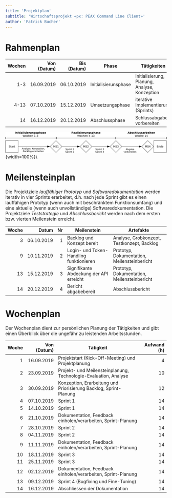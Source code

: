 ```yaml
---
title: 'Projektplan'
subtitle: 'Wirtschaftsprojekt «px: PEAX Command Line Client»'
author: 'Patrick Bucher'
---
```


# Rahmenplan

| Wochen | Von (Datum) | Bis (Datum) | Phase                | Tätigkeiten                                   |
|-------:|------------:|------------:|----------------------|-----------------------------------------------|
|    1-3 |  16.09.2019 |  06.10.2019 | Initialisierunsphase | Initialisierung, Planung, Analyse, Konzeption |
|   4-13 |  07.10.2019 |  15.12.2019 | Umsetzungsphase      | iterative Implementierung (Sprints)           |
|     14 |  16.12.2019 |  20.12.2019 | Abschlussphase       | Schlussabgabe vorbereiten                     |

![Rahmenplan (grafisch)](graphics/zeitstrahl.png){width=100%}\

# Meilensteinplan

Die Projektziele _lauffähiger Prototyp_ und _Softwaredokumentation_ werden
iterativ in vier Sprints erarbeitet, d.h. nach jede Sprint gibt es einen
lauffähigen Prototyp (wenn auch mit beschränktem Funktionsumfang) und eine
aktuelle (wenn auch unvollständige) Softwaredokumentation. Die Projektziele
_Teststrategie_ und _Abschlussbericht_ werden nach dem ersten bzw. vierten
Meilenstein erreicht.

| Woche |      Datum | Nr | Meilenstein                             | Artefakte                                   |
|------:|-----------:|---:|-----------------------------------------|---------------------------------------------|
|     3 | 06.10.2019 |  1 | Backlog und Konzept bereit              | Analyse, Grobkonzept, Testkonzept, Backlog  |
|     9 | 10.11.2019 |  2 | Login- und Token-Handling funktionieren | Prototyp, Dokumentation, Meilensteinbericht |
|    13 | 15.12.2019 |  3 | Signifikante Abdeckung der API erreicht | Prototyp, Dokumentation, Meilensteinbericht |
|    14 | 20.12.2019 |  4 | Bericht abgabebereit                    | Abschlussbericht                            |

# Wochenplan

Der Wochenplan dient zur persönlichen Planung der Tätigkeiten und gibt einen
Überblick über die ungefähr zu leistenden Arbeitsstunden.

| Woche | Von (Datum) | Tätigkeit                                                         | Aufwand (h) |
|------:|------------:|-------------------------------------------------------------------|------------:|
|     1 |  16.09.2019 | Projektstart (Kick-Off-Meeting) und Projektplanung                |           4 |
|     2 |  23.09.2019 | Projekt- und Meilensteinplanung, Technologie-Evaluation, Analyse  |          10 |
|     3 |  30.09.2019 | Konzeption, Erarbeitung und Priorisierung Backlog, Sprint-Planung |          12 |
|     4 |  07.10.2019 | Sprint 1                                                          |          14 |
|     5 |  14.10.2019 | Sprint 1                                                          |          14 |
|     6 |  21.10.2019 | Dokumentation, Feedback einholen/verarbeiten, Sprint-Planung      |          14 |
|     7 |  28.10.2019 | Sprint 2                                                          |          14 |
|     8 |  04.11.2019 | Sprint 2                                                          |          14 |
|     9 |  11.11.2019 | Dokumentation, Feedback einholen/verarbeiten, Sprint-Planung      |          14 |
|    10 |  18.11.2019 | Sprint 3                                                          |          14 |
|    11 |  25.11.2019 | Sprint 3                                                          |          14 |
|    12 |  02.12.2019 | Dokumentation, Feedback einholen/verarbeiten, Sprint-Planung      |          14 |
|    13 |  09.12.2019 | Sprint 4 (Bugfixing und Fine-Tuning)                              |          14 |
|    14 |  16.12.2019 | Abschliessen der Dokumentation                                    |          14 |
